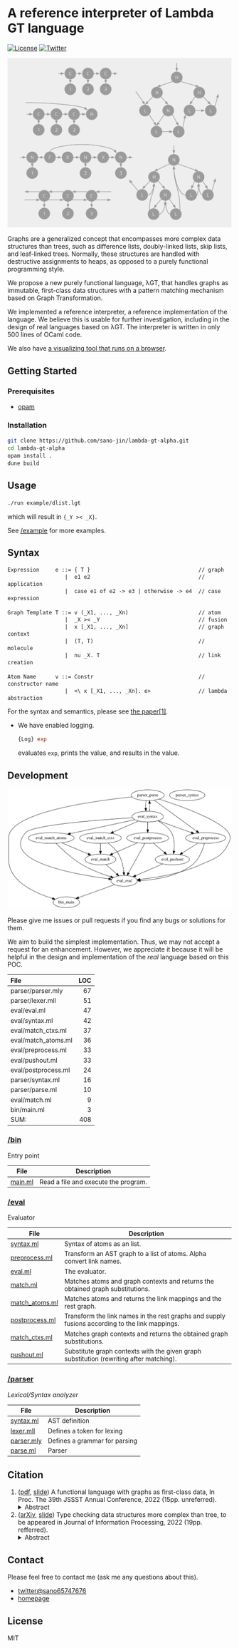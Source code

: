 # A reference interpreter of Lambda GT language

[![License](https://img.shields.io/badge/license-MIT-yellow?style=flat-square)](#license)
[![Twitter](https://img.shields.io/badge/twitter-%40sano_jn-blue?style=flat-square)](https://twitter.com/sano_jn)

![examples of graphs](docs/graphs-image.svg)

Graphs are a generalized concept that encompasses more complex data structures than trees,
such as difference lists, doubly-linked lists, skip lists, and leaf-linked trees.
Normally, these structures are handled with destructive assignments to heaps,
as opposed to a purely functional programming style.

We propose a new purely functional language, λGT,
that handles graphs as immutable, first-class data structures with
a pattern matching mechanism based on Graph Transformation.

We implemented a reference interpreter, a reference implementation of the language.
We believe this is usable for further investigation, including in the design of real languages based on λGT.
The interpreter is written in only 500 lines of OCaml code.

We also have [a visualizing tool that runs on a browser](https://sano-jin.github.io/lambda-gt-online/).

## Getting Started

### Prerequisites

- [opam](https://opam.ocaml.org/)

### Installation

```bash
git clone https://github.com/sano-jin/lambda-gt-alpha.git
cd lambda-gt-alpha
opam install .
dune build
```

## Usage

```bash
./run example/dlist.lgt
```

which will result in `{_Y >< _X}`.

See [/example](example) for more examples.

## Syntax

```
Expression     e ::= { T }                                  // graph
                  |  e1 e2                                  // application
                  |  case e1 of e2 -> e3 | otherwise -> e4  // case expression

Graph Template T ::= v (_X1, ..., _Xn)                      // atom
                  |  _X >< _Y                               // fusion
                  |  x [_X1, ..., _Xn]                      // graph context
                  |  (T, T)                                 // molecule
                  |  nu _X. T                               // link creation

Atom Name      v ::= Constr                                 // constructor name
                  |  <\ x [_X1, ..., _Xn]. e>               // lambda abstraction
```

For the syntax and semantics, please see
[the paper[1]](http://jssst.or.jp/files/user/taikai/2022/papers/20-L.pdf).

- We have enabled logging.

  ```ocaml
  {Log} exp
  ```

  evaluates `exp`, prints the value, and results in the value.

## Development

![dependency graph](docs/dependency.svg)

Please give me issues or pull requests if you find any bugs or solutions for them.

We aim to build the simplest implementation.
Thus, we may not accept a request for an enhancement.
However, we appreciate it because it will be helpful in the design and implementation
of the _real_ language based on this POC.

| File                | LOC |
| :------------------ | --: |
| parser/parser.mly   |  67 |
| parser/lexer.mll    |  51 |
| eval/eval.ml        |  47 |
| eval/syntax.ml      |  42 |
| eval/match_ctxs.ml  |  37 |
| eval/match_atoms.ml |  36 |
| eval/preprocess.ml  |  33 |
| eval/pushout.ml     |  33 |
| eval/postprocess.ml |  24 |
| parser/syntax.ml    |  16 |
| parser/parse.ml     |  10 |
| eval/match.ml       |   9 |
| bin/main.ml         |   3 |
| SUM:                | 408 |

### [/bin](bin)

Entry point

| File                   | Description                          |
| ---------------------- | ------------------------------------ |
| [main.ml](bin/main.ml) | Read a file and execute the program. |

### [/eval](eval)

Evaluator

| File                                  | Description                                                                                    |
| ------------------------------------- | ---------------------------------------------------------------------------------------------- |
| [syntax.ml](eval/syntax.ml)           | Syntax of atoms as an list.                                                                    |
| [preprocess.ml](eval/preprocess.ml)   | Transform an AST graph to a list of atoms. Alpha convert link names.                           |
| [eval.ml](eval/eval.ml)               | The evaluator.                                                                                 |
| [match.ml](eval/match.ml)             | Matches atoms and graph contexts and returns the obtained graph substitutions.                 |
| [match_atoms.ml](eval/match_atoms.ml) | Matches atoms and returns the link mappings and the rest graph.                                |
| [postprocess.ml](eval/postprocess.ml) | Transform the link names in the rest graphs and supply fusions according to the link mappings. |
| [match_ctxs.ml](eval/match.ml)        | Matches graph contexts and returns the obtained graph substitutions.                           |
| [pushout.ml](eval/pushout.ml)         | Substitute graph contexts with the given graph substitution (rewriting after matching).        |

### [/parser](parser)

_Lexical/Syntax analyzer_

| File                            | Description                   |
| ------------------------------- | ----------------------------- |
| [syntax.ml](parser/syntax.ml)   | AST definition                |
| [lexer.mll](parser/lexer.mll)   | Defines a token for lexing    |
| [parser.mly](parser/parser.mly) | Defines a grammar for parsing |
| [parse.ml](parser/parse.ml)     | Parser                        |

## Citation

1. ([pdf](http://jssst.or.jp/files/user/taikai/2022/papers/20-L.pdf),
   [slide](https://www.ueda.info.waseda.ac.jp/~sano/materials/jssst2022.pdf))
   A functional language with graphs as first-class data,
   In Proc. The 39th JSSST Annual Conference, 2022
   (15pp. unreferred).
   <details><summary>Abstract</summary><div>
     Graphs are a generalized concept that encompasses more complex data structures than trees,
     such as difference lists, doubly-linked lists, skip lists, and leaf-linked trees. Normally, these structures are handled
     with destructive assignments to heaps, as opposed to a purely functional programming style. We proposed
     a new purely functional language, λGT, that handles graphs as immutable, first-class data structures with
     a pattern matching mechanism based on Graph Transformation. Since graphs can be more complex than
     trees and require non-trivial formalism, the implementation of the language is also more complicated than
     ordinary functional languages. λGT is even more advanced than the ordinary graph transformation systems.
     We implemented a reference interpreter, a reference implementation of the language. We believe this
     is usable for further investigation, including in the design of real languages based on λGT. The interpreter
     is written in only 500 lines of OCaml code.
   </div></details>
2. ([arXiv](https://arxiv.org/abs/2209.05149),
   [slide](https://www.ueda.info.waseda.ac.jp/~sano/materials/pro2022.pdf))
   Type checking data structures more complex than tree,
   to be appeared in Journal of Information Processing, 2022 (19pp. refferred).
   <details><summary>Abstract</summary><div>
     Graphs are a generalized concept that encompasses more complex data structures than trees,
     such as difference lists, doubly-linked lists, skip lists, and leaf-linked trees.
     Normally, these structures are handled with destructive assignments to heaps,
     which is opposed to a purely functional programming style and makes verification difficult.
     We propose a new
     purely functional language, \\(\lambda_{GT}\\), that handles graphs as immutable,
     first-class data structures with a pattern matching mechanism
     based on Graph Transformation and developed a new type system, \\(F_{GT}\\), for the language.
     Our approach is in contrast with the analysis of pointer manipulation programs
     using separation logic, shape analysis, etc. in that
     (i) we do not consider destructive operations
     but pattern matchings over graphs provided by the new higher-level language that
     abstract pointers and heaps away and that
     (ii) we pursue what properties can be established automatically using a rather simple typing framework.
   </div></details>

## Contact

Please feel free to contact me (ask me any questions about this).

- [twitter@sano65747676](https://twitter.com/sano65747676)
- [homepage](https://www.ueda.info.waseda.ac.jp/~sano/)

## License

MIT

[repo]: https://github.com/sano-jin/lambda-gt-alpha/tree/master/

